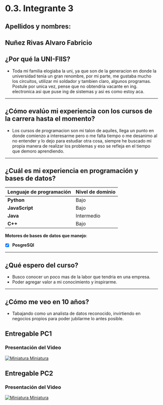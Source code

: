 # 0.3. Integrante 3
## Apellidos y nombres:
Nuñez Rivas Alvaro Fabricio
---
## ¿Por qué la UNI-FIIS?

- Toda mi familia elogiaba la uni, ya que son de la generacion en donde la universidad tenia un gran renombre, por mi parte, me gustaba mucho los circuitos, utilizar mi soldador y tambien claro, algunos programas. Postule por unica vez, pense que no obtendria vacante en ing. electronica asi que puse ing de sistemas y asi es como estoy aca.

---

## ¿Cómo evalúo mi experiencia con los cursos de la carrera hasta el momento?

- Los cursos de programacion son mi talon de aquiles, llega un punto en donde comienzo a interesarme pero o me falta tiempo o me desanimo al no entender y lo dejo para estudiar otra cosa, siempre he buscado mi propia manera de realizar los problemas y eso se refleja en el tiempo que demoro aprendiendo.

---

## ¿Cuál es mi experiencia en programación y bases de datos?

| Lenguaje de programación | Nivel de dominio |
| ------------------------ | ---------------- |
| **Python**               | Bajo       |
| **JavaScript**           | Bajo       |
| **Java**                 | Intermedio       |
| **C++**                  | Bajo       |

**Motores de bases de datos que manejo**:

- [x] **PosgreSQl**

---

## ¿Qué espero del curso?

- Busco conocer un poco mas de la labor que tendria en una empresa.
- Poder agregar valor a mi conocimiento y inspirarme.

---

## ¿Cómo me veo en 10 años?

- Tabajando como un analista de datos reconocido, invirtiendo en negocios propios para poder jubilarme lo antes posible.

## Entregable PC1

### Presentación del Video

[![Miniatura Miniatura](http://img.youtube.com/vi/xg2Ej9FPYlY/0.jpg)](https://youtu.be/xg2Ej9FPYlY)


## Entregable PC2

### Presentación del Video

[![Miniatura Miniatura](http://img.youtube.com/vi/MY8t0DUC3_w/0.jpg)](https://youtu.be/MY8t0DUC3_w)




